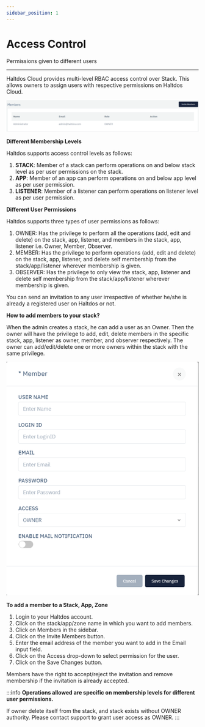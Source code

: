 ```yaml
---
sidebar_position: 1
---
```


# Access Control

Permissions given to different users

---

Haltdos Cloud provides multi-level RBAC access control over Stack. This allows owners to assign users with respective permissions on Haltdos Cloud.

![control](/img/platform/v6/docs/access_control1.png)


**Different Membership Levels**

Haltdos supports access control levels as follows:

1. **STACK**: Member of a stack can perform operations on and below stack level as per user permissions on the stack.
2. **APP**: Member of an app can perform operations on and below app level as per user permission.
3. **LISTENER**: Member of a listener can perform operations on listener level as per user permission.

**Different User Permissions**

Haltdos supports three types of user permissions as follows:

1. OWNER: Has the privilege to perform all the operations (add, edit and delete) on the stack, app, listener, and members in the stack, app, listener i.e. Owner, Member, Observer.
2. MEMBER: Has the privilege to perform operations (add, edit and delete) on the stack, app, listener, and delete self membership from the stack/app/listener wherever membership is given.
3. OBSERVER: Has the privilege to only view the stack, app, listener and delete self membership from the stack/app/listener wherever membership is given.

You can send an invitation to any user irrespective of whether he/she is already a registered user on Haltdos or not.

**How to add members to your stack?**

When the admin creates a stack, he can add a user as an Owner. Then the owner will have the privilege to add, edit, delete members in the specific stack, app, listener  as owner, member, and observer respectively.
The owner can add/edit/delete one or more owners within the stack with the same privilege.


![addmember](/img/platform/v6/docs/access_control2.png)

**To add a member to a Stack, App, Zone**

1. Login to your Haltdos account.
2. Click on the stack/app/zone name in which you want to add members.
3. Click on Members in the sidebar.
4. Click on the Invite Members button.
5. Enter the email address of the member you want to add in the Email input field.
6. Click on the Access drop-down to select permission for the user.
7. Click on the Save Changes button.

Members have the right to accept/reject the invitation and remove membership if the invitation is already accepted.

:::info
**Operations allowed are specific on membership levels for different user permissions.**

If owner delete itself from the stack, and stack exists without OWNER authority. Please contact support to grant user access as OWNER. 
:::